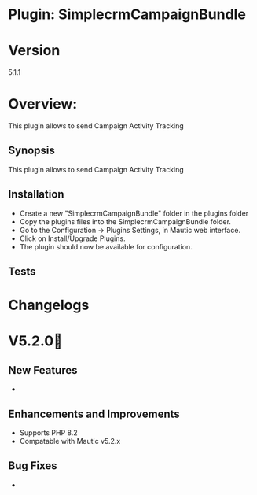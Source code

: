 # Plugin: SimplecrmCampaignBundle

# Version 
5.1.1

# Overview:
This plugin allows to send Campaign Activity Tracking

    
## Synopsis

This plugin allows to send Campaign Activity Tracking


## Installation

- Create a new "SimplecrmCampaignBundle" folder in the plugins folder
- Copy the plugins files into the SimplecrmCampaignBundle folder.
- Go to the Configuration -> Plugins Settings, in Mautic web interface.
- Click on Install/Upgrade Plugins.
- The plugin should now be available for configuration.

## Tests



# Changelogs

# V5.2.0🚀

## New Features
* 

## Enhancements and Improvements
* Supports PHP 8.2
* Compatable with Mautic v5.2.x


## Bug Fixes
* 